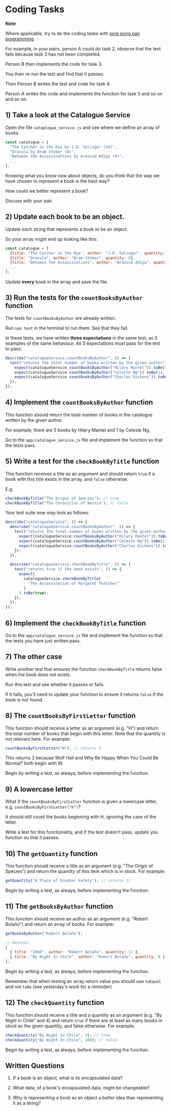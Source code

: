 # Coding Tasks

**Note**

Where applicable, try to do the coding tasks with [ping pong pair programming](http://wiki.c2.com/?PairProgrammingPingPongPattern).

For example, in your pairs, person A could do task 2, observe that the test fails because task 3 has not been completed.

Person B then implements the code for task 3.

You then re-run the test and find that it passes.

Then Person B writes the test and code for task 4.

Person A writes the code and implements the function for task 5 and so on and so on.

## 1) Take a look at the Catalogue Service

Open the file `cataglogue_service.js` and see where we define an array of books.

```javascript
const catalogue = [
  "The Catcher in the Rye by J.D. Salinger (10)",
  "Dracula by Bram Stoker (0)",
  "Between the Assassinations by Aravind Adiga (9)",
  ...
];
```

Knowing what you know now about objects, do you think that the way we have chosen to represent a book is the best way?

How could we better represent a book?

Discuss with your pair.

## 2) Update each book to be an object.

Update each string that represents a book to be an object.

So your array might end up looking like this:

```javascript
const catalogue = [
  {title: "The Catcher in the Rye", author: "J.D. Salinger", quantity: 10},
  {title: "Dracula", author: "Bram Stoker", quantity: 0},
  {title: "Between the Assassinations", author: "Aravind Adiga", quantity: 9},
  ...
];
```

Update **every** book in the array and save the file.

## 3) Run the tests for the `countBooksByAuthor` function

The tests for `countBooksByAuthor` are already written.

Run `npm test` in the terminal to run them. See that they fail.

In these tests, we have written **three expectations** in the same test, as 3 examples of the same behaviour. All 3 expectations must pass for the test to pass:

```javascript
describe("catalogueService.countBooksByAuthor", () => {
  test("returns the total number of books written by the given author", () => {
    expect(catalogueService.countBooksByAuthor("Hilary Mantel")).toBe(5);
    expect(catalogueService.countBooksByAuthor("Celeste Ng")).toBe(1);
    expect(catalogueService.countBooksByAuthor("Charles Dickens")).toBe(3);
  });
});
```

## 4) Implement the `countBooksByAuthor` function

This function should return the total number of books in the catalogue written by the given author.

For example, there are 5 books by Hilary Mantel and 1 by Celeste Ng.

Go to the `app/catalogue_service.js` file and implement the function so that the tests pass.

## 5) Write a test for the `checkBookByTitle` function

This function receives a title as an argument and should return `true` if a book with this title exists in the array, and `false` otherwise.

E.g.

```javascript
checkBookByTitle("The Origin of Species"); // true
checkBookByTitle("The Chronicles of Narnia"); // false
```

Your test suite now may look as follows:

```javascript
describe("catalogueService", () => {
  describe("catalogueService.countBooksByAuthor", () => {
    test("returns the total number of books written by the given author", () => {
      expect(catalogueService.countBooksByAuthor("Hilary Mantel")).toBe(5);
      expect(catalogueService.countBooksByAuthor("Celeste Ng")).toBe(2);
      expect(catalogueService.countBooksByAuthor("Charles Dickens")).toBe(3);
    });
  });

  describe("catalogueService.checkBookByTitle", () => {
    test("returns true if the book exists", () => {
      expect(
        catalogueService.checkBookByTitle(
          "The Assassination of Margaret Thatcher"
        )
      ).toBe(true);
    });
  });
});
```

## 6) Implement the `checkBookByTitle` function

Go to the `app/catalogue_service.js` file and implement the function so that the tests you have just written pass.

## 7) The other case

Write another test that ensures the function `checkBookByTitle` returns false when the book does not exists.

Run this test and see whether it passes or fails.

If it fails, you'll need to update your function to ensure it returns `false` if the book is not found.

## 8) The `countBooksByFirstLetter` function

This function should receive a letter as an argument (e.g. "H") and return the total number of books that begin with this letter. Note that the quantity is not relevant here. For example:

```javascript
countBooksByFirstLetter("W"); // returns 2
```

This returns 2 because Wolf Hall and Why Be Happy When You Could Be Normal? both begin with W.

Begin by writing a test, as always, before implementing the function.

## 9) A lowercase letter

What if the `countBooksByFirstLetter` function is given a lowercase letter, e.g. `countBooksByFirstLetter("h")`?

It should still count the books beginning with H, ignoring the case of the letter.

Write a test for this functionality, and if the test doesn't pass, update you function so that it passes.

## 10) The `getQuantity` function

This function should receive a title as an argument (e.g. "The Origin of Species") and return the quantity of this item which is in stock. For example:

```javascript
getQuantity("A Place of Greater Safety"); // returns 11
```

Begin by writing a test, as always, before implementing the function.

## 11) The `getBooksByAuthor` function

This function should receive an author as an argument (e.g. "Robert Bolaño") and return an array of books. For example:

```javascript
getBooksByAuthor("Robert Bolaño");

// Returns:
[
  { title: "2666", author: "Robert Bolaño", quantity: 17 },
  { title: "By Night In Chile", author: "Robert Bolaño", quantity: 8 }
];
```

Begin by writing a test, as always, before implementing the function.

Remember that when testing an array return value you should use `toEqual` and not `toBe` (see yesterday's work for a reminder)

## 12) The `checkQuantity` function

This function should receive a title and a quantity as an argument (e.g. "By Night In Chile" and 4) and return `true` if there are at least as many books in stock as the given quantity, and false otherwise. For example:

```javascript
checkQuantity("By Night In Chile", 4); // true
checkQuantity("By Night In Chile", 100); // false
```

Begin by writing a test, as always, before implementing the function.

## Written Questions

1. If a book is an object, what is its encapsulated data?

2. What data, of a book's encapsulated data, might be changeable?

3. Why is representing a book as an object a better idea than representing it as a string?
